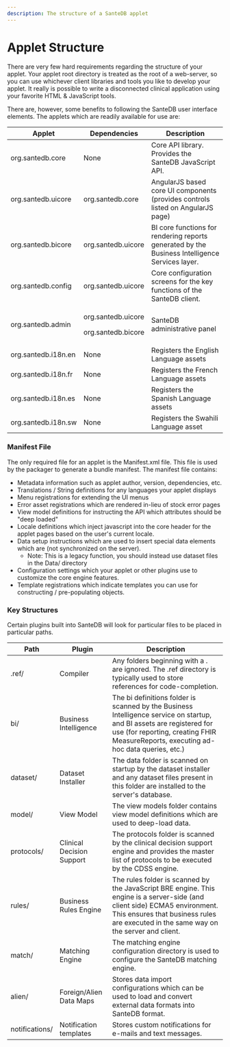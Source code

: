 ```yaml
---
description: The structure of a SanteDB applet
---
```


# Applet Structure

There are very few hard requirements regarding the structure of your applet. Your applet root directory is treated as the root of a web-server, so you can use whichever client libraries and tools you like to develop your applet. It really is possible to write a disconnected clinical application using your favorite HTML & JavaScript tools.

There are, however, some benefits to following the SanteDB user interface elements. The applets which are readily available for use are:

| Applet              | Dependencies                                       | Description                                                                                    |
| ------------------- | -------------------------------------------------- | ---------------------------------------------------------------------------------------------- |
| org.santedb.core    | None                                               | Core API library. Provides the SanteDB JavaScript API.                                         |
| org.santedb.uicore  | org.santedb.core                                   | AngularJS based core UI components (provides controls listed on AngularJS page)                |
| org.santedb.bicore  | org.santedb.uicore                                 | BI core functions for rendering reports generated by the Business Intelligence Services layer. |
| org.santedb.config  | org.santedb.uicore                                 | Core configuration screens for the key functions of the SanteDB client.                        |
| org.santedb.admin   | <p>org.santedb.uicore</p><p>org.santedb.bicore</p> | SanteDB administrative panel                                                                   |
| org.santedb.i18n.en | None                                               | Registers the English Language assets                                                          |
| org.santedb.i18n.fr | None                                               | Registers the French Language assets                                                           |
| org.santedb.i18n.es | None                                               | Registers the Spanish Language assets                                                          |
| org.santedb.i18n.sw | None                                               | Registers the Swahili Language asset                                                           |

### Manifest File

The only required file for an applet is the Manifest.xml file. This file is used by the packager to generate a bundle manifest. The manifest file contains:

* Metadata information such as applet author, version, dependencies, etc.
* Translations / String definitions for any languages your applet displays
* Menu registrations for extending the UI menus
* Error asset registrations which are rendered in-lieu of stock error pages
* View model definitions for instructing the API which attributes should be "deep loaded"
* Locale definitions which inject javascript into the core header for the applet pages based on the user's current locale.
* Data setup instructions which are used to insert special data elements which are (not synchronized on the server).
  * Note: This is a legacy function, you should instead use dataset files in the Data/ directory
* Configuration settings which your applet or other plugins use to customize the core engine features.
* Template registrations which indicate templates you can use for constructing / pre-populating objects.

### Key Structures

Certain plugins built into SanteDB will look for particular files to be placed in particular paths.&#x20;

| Path           | Plugin                    | Description                                                                                                                                                                                                         |
| -------------- | ------------------------- | ------------------------------------------------------------------------------------------------------------------------------------------------------------------------------------------------------------------- |
| .ref/          | Compiler                  | Any folders beginning with a . are ignored. The .ref directory is typically used to store references for code-completion.                                                                                           |
| bi/            | Business Intelligence     | The bi definitions folder is scanned by the Business Intelligence service on startup, and BI assets are registered for use (for reporting, creating FHIR MeasureReports, executing ad-hoc data queries, etc.)       |
| dataset/       | Dataset Installer         | The data folder is scanned on startup by the dataset installer and any dataset files present in this folder are installed to the server's database.                                                                 |
| model/         | View Model                | The view models folder contains view model definitions which are used to deep-load data.                                                                                                                            |
| protocols/     | Clinical Decision Support | The protocols folder is scanned by the clinical decision support engine and provides the master list of protocols to be executed by the CDSS engine.                                                                |
| rules/         | Business Rules Engine     | The rules folder is scanned by the JavaScript BRE engine. This engine is a server-side (and client side) ECMA5 environment. This ensures that business rules are executed in the same way on the server and client. |
| match/         | Matching Engine           | The matching engine configuration directory is used to configure the SanteDB matching engine.                                                                                                                       |
| alien/         | Foreign/Alien Data Maps   | Stores data import configurations which can be used to load and convert external data formats into SanteDB format.                                                                                                  |
| notifications/ | Notification templates    | Stores custom notifications for e-mails and text messages.                                                                                                                                                          |
